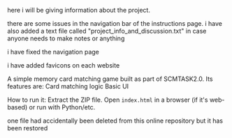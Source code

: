 here i will be giving information about the project. 

there are some issues in the navigation bar of the instructions page. 
i have also added a text file called "project_info_and_discussion.txt" in case anyone needs to make notes or anything

i have fixed the navigation page 

i have added favicons on each website 

A  simple memory card matching game built as part of SCMTASK2.0.
Its features are:
 Card matching logic
 Basic UI

 How to run it:
  Extract the ZIP file.
 Open `index.html` in a browser (if it's web-based) or run with Python/etc.


 one file had accidentally been deleted from this online repository but it has been restored
 



